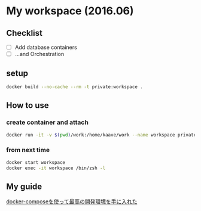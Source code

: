 # My workspace (2016.06)

## Checklist

- [ ] Add database containers
- [ ] ...and Orchestration

## setup

```bash
docker build --no-cache --rm -t private:workspace .
```

## How to use
### create container and attach

```bash
docker run -it -v $(pwd)/work:/home/kaave/work --name workspace private:workspace /bin/zsh -l
```

### from next time

```bash
docker start workspace
docker exec -it workspace /bin/zsh -l
```


## My guide

[docker-composeを使って最高の開発環境を手に入れた](http://blog.muuny-blue.info/7d128c1d4a33165a8676d1650d8ff828.html)

